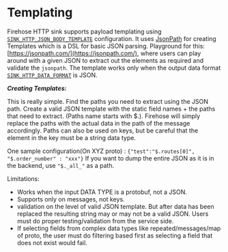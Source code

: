 # Templating

Firehose HTTP sink supports payload templating using [`SINK_HTTP_JSON_BODY_TEMPLATE`](../sinks/http-sink.md#sink_http_json_body_template) configuration. It uses [JsonPath](https://github.com/json-path/JsonPath) for creating Templates which is a DSL for basic JSON parsing. Playground for this: [https://jsonpath.com/](https://jsonpath.com/), where users can play around with a given JSON to extract out the elements as required and validate the `jsonpath`. The template works only when the output data format [`SINK_HTTP_DATA_FORMAT`](../sinks/http-sink.md#sink_http_data_format) is JSON.

_**Creating Templates:**_

This is really simple. Find the paths you need to extract using the JSON path. Create a valid JSON template with the static field names + the paths that need to extract. \(Paths name starts with $.\). Firehose will simply replace the paths with the actual data in the path of the message accordingly. Paths can also be used on keys, but be careful that the element in the key must be a string data type.

One sample configuration\(On XYZ proto\) : `{"test":"$.routes[0]", "$.order_number" : "xxx"}` If you want to dump the entire JSON as it is in the backend, use `"$._all_"` as a path.

Limitations:

- Works when the input DATA TYPE is a protobuf, not a JSON.
- Supports only on messages, not keys.
- validation on the level of valid JSON template. But after data has been replaced the resulting string may or may not be a valid JSON. Users must do proper testing/validation from the service side.
- If selecting fields from complex data types like repeated/messages/map of proto, the user must do filtering based first as selecting a field that does not exist would fail.
